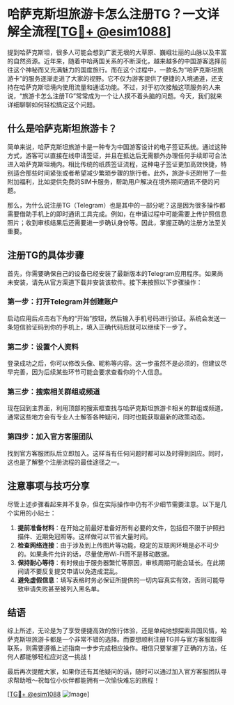 # 哈萨克斯坦旅游卡怎么注册TG？一文详解全流程[[TG💪+ @esim1088](https://t.me/s/esim1088)]

提到哈萨克斯坦，很多人可能会想到广袤无垠的大草原、巍峨壮丽的山脉以及丰富的自然资源。近年来，随着中哈两国关系的不断深化，越来越多的中国游客选择前往这个神秘而又充满魅力的国度旅行。而在这个过程中，一款名为“哈萨克斯坦旅游卡”的服务逐渐走进了大家的视野。它不仅为游客提供了便捷的入境通道，还支持在哈萨克斯坦境内使用流量和通话功能。不过，对于初次接触这项服务的人来说，“旅游卡怎么注册TG”常常成为一个让人摸不着头脑的问题。今天，我们就来详细聊聊如何轻松搞定这个问题。

## 什么是哈萨克斯坦旅游卡？

简单来说，哈萨克斯坦旅游卡是一种专为中国游客设计的电子签证系统。通过这种方式，游客可以直接在线申请签证，并且在抵达后无需额外办理任何手续即可合法进入哈萨克斯坦境内。相比传统的纸质签证流程，这种电子签证更加高效快捷，特别适合那些时间紧张或者希望减少繁琐步骤的旅行者。此外，旅游卡还附带了一些附加福利，比如提供免费的SIM卡服务，帮助用户解决在境外期间通讯不便的问题。

那么，为什么说注册TG（Telegram）也是其中的一部分呢？这是因为很多操作都需要借助手机上的即时通讯工具完成。例如，在申请过程中可能需要上传护照信息照片；收到审核结果后还需要进一步确认身份等。因此，掌握正确的注册方法至关重要。

## 注册TG的具体步骤

首先，你需要确保自己的设备已经安装了最新版本的Telegram应用程序。如果尚未安装，请先从官方渠道下载并安装该软件。接下来按照以下步骤操作：

### 第一步：打开Telegram并创建账户
启动应用后点击右下角的“开始”按钮，然后输入手机号码进行验证。系统会发送一条短信验证码到你的手机上，填入正确代码后就可以继续下一步了。

### 第二步：设置个人资料
登录成功之后，你可以修改头像、昵称等内容。这一步虽然不是必须的，但建议尽早完善，因为后续某些环节可能会要求查看你的个人信息。

### 第三步：搜索相关群组或频道
现在回到主界面，利用顶部的搜索框查找与哈萨克斯坦旅游卡相关的群组或频道。通常这些地方会有专业人士解答各种疑问，同时也能获取最新的政策动态。

### 第四步：加入官方客服团队
找到官方客服团队后立即加入。这样当有任何问题时都可以及时得到回应。同时，这也是了解整个注册流程的最佳途径之一。

## 注意事项与技巧分享

尽管上述步骤看起来并不复杂，但在实际操作中仍有不少细节需要注意。以下是几个实用的小贴士：

1. **提前准备材料**：在开始之前最好准备好所有必要的文件，包括但不限于护照扫描件、近期免冠照等。这样做可以节省大量时间。
2. **检查网络连接**：由于涉及到上传图片等功能，稳定的互联网环境是必不可少的。如果条件允许的话，尽量使用Wi-Fi而不是移动数据。
3. **保持耐心等待**：有时候由于服务器繁忙等原因，审核周期可能会延长。在此期间请不要反复提交申请以免造成混乱。
4. **避免虚假信息**：填写表格时务必保证所提供的一切内容真实有效，否则可能导致申请失败甚至被列入黑名单。

## 结语

综上所述，无论是为了享受便捷高效的旅行体验，还是单纯地想探索异国风情，哈萨克斯坦旅游卡都是一个非常不错的选择。而要想顺利注册TG并与官方客服取得联系，则需要遵循上述指南一步步完成相应操作。相信只要掌握了正确的方法，任何人都能够轻松应对这一挑战！

最后再次提醒大家，如果你还有其他疑问的话，随时可以通过加入官方客服团队寻求帮助哦～祝每位小伙伴都能拥有一次愉快难忘的旅程！

[[TG💪+ @esim1088](https://t.me/s/esim1088) ![Image](https://i.postimg.cc/4NQfJmqS/Snipaste-2025-05-13-00-14-12.png)]
